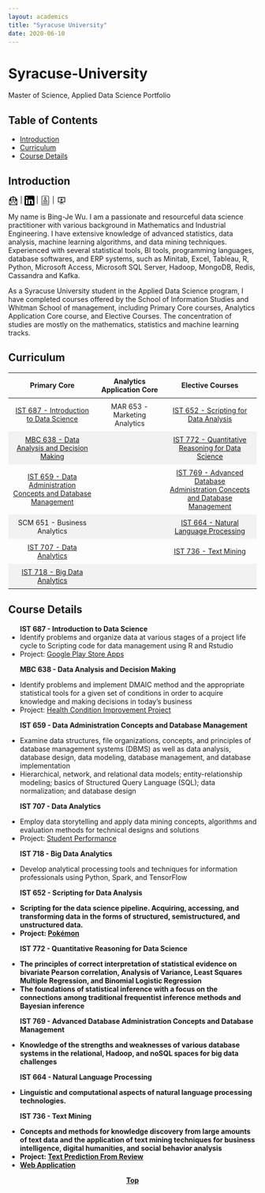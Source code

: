 ```yaml
---
layout: academics
title: "Syracuse University"
date: 2020-06-10
---
```


# Syracuse-University
Master of Science, Applied Data Science Portfolio

## Table of Contents
* [Introduction](#introduction)
* [Curriculum](#curriculum)
* [Course Details](#course-details)
  



## Introduction

<a href="mailto: bwu117@syr.edu"><img src="../img/icon_email.svg" width="20px" align="top" title="Email"></a> |
<a href="https://www.linkedin.com/in/bing-je-wu"><img src="../img/icon_linkedin.png" width="20px" align="top" title="Linkedin"></a> |
<a href="https://www.dropbox.com/s/peyg5ew762tll89/Resume.pdf?dl=0"><img src="../img/icon_resume.png" width="20px" align="top" title="Resume"></a> |
<a href="https://youtu.be/GuLTMSD3SVM"><img src="../img/icon_presentation.svg" width="20px" align="top" title="Pesentation"></a>

 
My name is Bing-Je Wu. I am a passionate and resourceful data science practitioner with various background in Mathematics and Industrial Engineering. I have extensive knowledge of advanced statistics, data analysis, machine learning algorithms, and data mining techniques. Experienced with several statistical tools, BI tools, programming languages, database softwares, and ERP systems, such as Minitab, Excel, Tableau, R, Python, Microsoft Access, Microsoft SQL Server, Hadoop, MongoDB, Redis, Cassandra and Kafka.  

As a Syracuse University student in the Applied Data Science program, I have completed courses offered by the School of Information Studies and Whitman School of management, including Primary Core courses, Analytics Application Core course, and Elective Courses. The concentration of studies are mostly on the mathematics, statistics and machine learning tracks. 
  
  


## Curriculum
<style>
table {
  border-collapse: collapse;
  width: 100%;
}

th, td {
  padding: 8px;
}

tr:nth-child(even) {background-color: #f2f2f2;}
</style>
<div class='curriculm_table'>
<table>
<thead>
<tr>
<th align="center">Primary Core</th>
<th align="center">Analytics Application Core</th>
<th align="center">Elective Courses</th>
</tr>
</thead>

<tbody>

<tr>
<td align="center"><a href="#ist687">IST 687 - Introduction to Data Science</a></td>
<td align="center">MAR 653 - Marketing Analytics</td>
<td align="center"><a href="#ist652">IST 652 - Scripting for Data Analysis</td>
</tr>

<tr>
<td align="center"><a href="#mbc638">MBC 638 - Data Analysis and Decision Making</a></td>
<td align="center"></td>
<td align="center"><a href="#ist772">IST 772 - Quantitative Reasoning for Data Science</a></td>
</tr>

<tr>
<td align="center"><a href="#ist659">IST 659 - Data Administration<br/> Concepts and Database Management</a></td>
<td align="center"></td>
<td align="center"><a href="#ist769">IST 769 - Advanced Database<br/> Administration Concepts and Database Management</a></td>
</tr>

<tr>
<td align="center">SCM 651 - Business Analytics</td>
<td align="center"></td>
<td align="center"><a href="#ist664">IST 664 - Natural Language Processing</a></td>
</tr>

<tr>
<td align="center"><a href="#ist707">IST 707 - Data Analytics</a></td>
<td align="center"></td>
<td align="center"><a href="#ist736">IST 736 - Text Mining</a></td>
</tr>

<tr>
<td align="center" ><a href="#ist718">IST 718 - Big Data Analytics</a></td>
<td align="center"></td>
<td align="center"></td>
</tr>

</tbody>
</table>

</div>
  


## Course Details
<ul>
<strong><span id="ist687">IST 687 - Introduction to Data Science</span></strong>
	<li> Identify problems and organize data at various stages of a project life cycle to Scripting code for data management using R and Rstudio</li>
	<li> Project: <a href="https://github.com/bing020815/Syracuse-University/tree/master/IST687/Project">Google Play Store Apps</a></li>

<strong><span id="mbc638">MBC 638 - Data Analysis and Decision Making</span></strong>
	<li> Identify problems and implement DMAIC method and the appropriate statistical tools for a given set of conditions in order to acquire knowledge and making decisions in today’s business</li>
	<li> Project: <a href="https://github.com/bing020815/Syracuse-University/tree/master/MBC638/Project">Health Condition Improvement Project</a></li>

<strong><span id="ist659">IST 659 - Data Administration Concepts and Database Management</span></strong>
	<li> Examine data structures, file organizations, concepts, and principles of database management systems (DBMS) as well as data analysis, database design, data modeling, database management, and database implementation</li>
	<li> Hierarchical, network, and relational data models; entity-relationship modeling; basics of Structured Query Language (SQL); data normalization; and database design</li>

<strong><span id="ist707">IST 707 - Data Analytics</span></strong>
	<li> Employ data storytelling and apply data mining concepts, algorithms and evaluation methods for technical designs and solutions</li>
	<li> Project: <a href="https://github.com/bing020815/Syracuse-University/tree/master/IST707/Project">Student Performance</a></li>

<strong><span id="ist718">IST 718 - Big Data Analytics</span></strong>
	<li> Develop analytical processing tools and techniques for information professionals using Python, Spark, and TensorFlow</li>

<strong><span id="ist652">IST 652 - Scripting for Data Analysis</span><strong>
	<li> Scripting for the data science pipeline. Acquiring, accessing, and transforming data in the forms of structured, semistructured, and unstructured data.</li>
	<li> Project: <a href="https://github.com/bing020815/Syracuse-University/tree/master/IST652/Project">Pokémon</a></li>

<strong><span id="ist772">IST 772 - Quantitative Reasoning for Data Science</span></strong>
	<li> The principles of correct interpretation of statistical evidence on bivariate Pearson correlation, Analysis of Variance, Least Squares Multiple Regression, and Binomial Logistic Regression </li>
	<li> The foundations of statistical inference with a focus on the connections among traditional frequentist inference methods and Bayesian inference</li>

<strong><span id="ist769">IST 769 - Advanced Database Administration Concepts and Database Management</span></strong>
	<li> Knowledge of the strengths and weaknesses of various database systems in the relational, Hadoop, and noSQL spaces for big data challenges</li>

<strong><span id="ist664">IST 664 - Natural Language Processing</span></strong>
	<li> Linguistic and computational aspects of natural language processing technologies.</li>

<strong><span id="ist736">IST 736 - Text Mining</span></strong>
	<li> Concepts and methods for knowledge discovery from large amounts of text data and the application of text mining techniques for business intelligence, digital humanities, and social behavior analysis</li>
	<li> Project: <a href="https://github.com/bing020815/text_prediction_application">Text Prediction From Review</a></li>
	<li> <a href="https://pdht24snt663m2h7.anvil.app/OT4EUOR5JVBBGOHFV533U2KM">Web Application</a></li>
</ul>


[<p align='center'>Top</p>](#syracuse-university)


